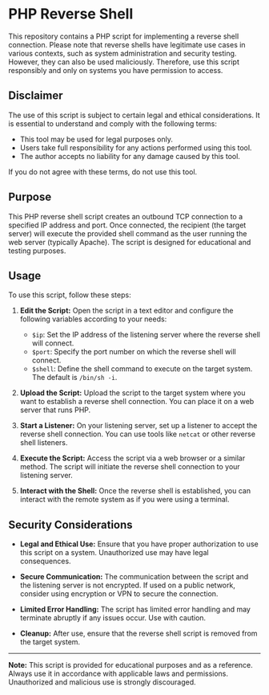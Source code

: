 # PHP Reverse Shell

This repository contains a PHP script for implementing a reverse shell connection. Please note that reverse shells have legitimate use cases in various contexts, such as system administration and security testing. However, they can also be used maliciously. Therefore, use this script responsibly and only on systems you have permission to access.

## Disclaimer

The use of this script is subject to certain legal and ethical considerations. It is essential to understand and comply with the following terms:

- This tool may be used for legal purposes only.
- Users take full responsibility for any actions performed using this tool.
- The author accepts no liability for any damage caused by this tool.

If you do not agree with these terms, do not use this tool.

## Purpose

This PHP reverse shell script creates an outbound TCP connection to a specified IP address and port. Once connected, the recipient (the target server) will execute the provided shell command as the user running the web server (typically Apache). The script is designed for educational and testing purposes.

## Usage

To use this script, follow these steps:

1. **Edit the Script:** Open the script in a text editor and configure the following variables according to your needs:

   - `$ip`: Set the IP address of the listening server where the reverse shell will connect.
   - `$port`: Specify the port number on which the reverse shell will connect.
   - `$shell`: Define the shell command to execute on the target system. The default is `/bin/sh -i`.

2. **Upload the Script:** Upload the script to the target system where you want to establish a reverse shell connection. You can place it on a web server that runs PHP.

3. **Start a Listener:** On your listening server, set up a listener to accept the reverse shell connection. You can use tools like `netcat` or other reverse shell listeners.

4. **Execute the Script:** Access the script via a web browser or a similar method. The script will initiate the reverse shell connection to your listening server.

5. **Interact with the Shell:** Once the reverse shell is established, you can interact with the remote system as if you were using a terminal.

## Security Considerations

- **Legal and Ethical Use:** Ensure that you have proper authorization to use this script on a system. Unauthorized use may have legal consequences.

- **Secure Communication:** The communication between the script and the listening server is not encrypted. If used on a public network, consider using encryption or VPN to secure the connection.

- **Limited Error Handling:** The script has limited error handling and may terminate abruptly if any issues occur. Use with caution.

- **Cleanup:** After use, ensure that the reverse shell script is removed from the target system.

---

**Note:** This script is provided for educational purposes and as a reference. Always use it in accordance with applicable laws and permissions. Unauthorized and malicious use is strongly discouraged.
